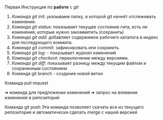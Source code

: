Первая Инструкция по __работе__ с *git*

1. *Команда git init*: указываем папку, в которой
git начнёт отслеживать изменения.
2. *Команда git status*: показывает текущее состояние гита, есть ли изменения, которые нужно закоммитить (сохранить)
3. *Команда git add*: добавляет содержимое рабочего каталога 
в индекс для последующего коммита. 
4. *Команда git commit*: зафиксировать или сохранить
5. *Команда git log*: - показывает *журнал* изменений
6. *Команда git checkout*: переключение между версиями. 
7. *Команда git diff*: показывает разницу между текущим файлом и сохраненным состоянием
9. Команда git branch - создание новой ветки

Команда pull request

➜ команда для предложения изменений
➜ запрос на вливание изменений в репозиторий

Команда git push
Эта команда позволяет скачать все из текущего репозитория и автоматически сделать merge с нашей версией

